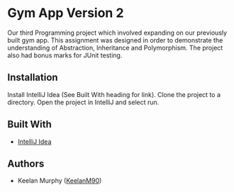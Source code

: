 # Gym App Version 2
Our third Programming project which involved expanding on our previously built gym app. This assignment was designed in order to demonstrate the understanding of Abstraction, Inheritance and Polymorphism. The project also had bonus marks for JUnit testing.

## Installation
Install IntelliJ Idea (See Built With heading for link). Clone the project to a directory. Open the project in IntelliJ and select run.
    
## Built With
 - [IntelliJ Idea](https://www.jetbrains.com/idea/)
    
## Authors
 - Keelan Murphy ([KeelanM90](https://github.com/KeelanM90))
